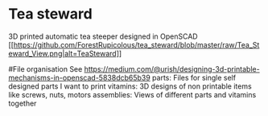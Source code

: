 # Tea steward
3D printed automatic tea steeper designed in OpenSCAD
[[https://github.com/ForestRupicolous/tea_steward/blob/master/raw/Tea_Steward_View.png|alt=TeaSteward]]


#File organisation
See https://medium.com/@urish/designing-3d-printable-mechanisms-in-openscad-5838dcb65b39
parts: Files for single self designed parts I want to print
vitamins: 3D designs of non printable items like screws, nuts, motors
assemblies: Views of different parts and vitamins together


